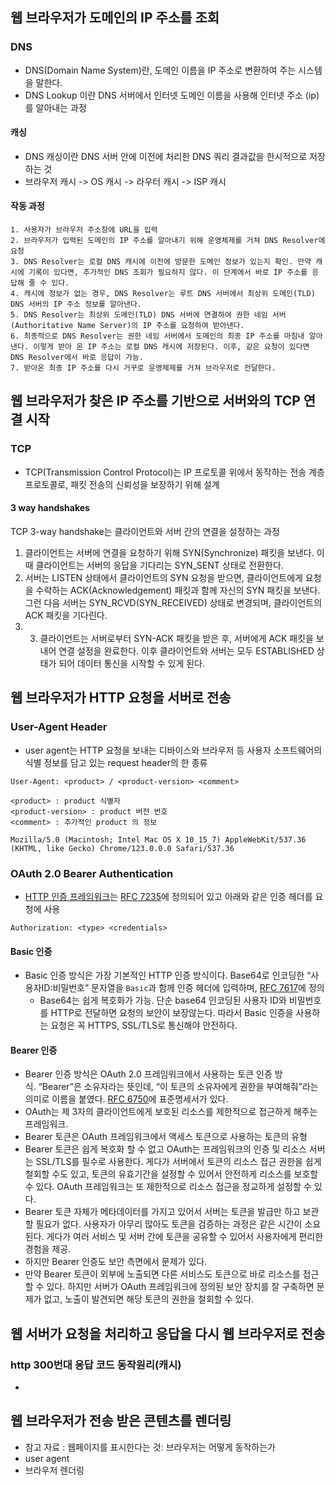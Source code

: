 ## 웹 브라우저가 도메인의 IP 주소를 조회
### DNS
- DNS(Domain Name System)란, 도메인 이름을 IP 주소로 변환하여 주는 시스템을 말한다.
- DNS Lookup 이란 DNS 서버에서 인터넷 도메인 이름을 사용해 인터넷 주소 (ip)를 알아내는 과정
#### 캐싱
- DNS 캐싱이란 DNS 서버 안에 이전에 처리한 DNS 쿼리 결과값을 한시적으로 저장하는 것
- 브라우저 캐시 -> OS 캐시 -> 라우터 캐시 -> ISP 캐시
#### 작동 과정
```
1. 사용자가 브라우저 주소창에 URL을 입력
2. 브라우저가 입력된 도메인의 IP 주소를 알아내기 위해 운영체제를 거쳐 DNS Resolver에 요청
3. DNS Resolver는 로컬 DNS 캐시에 이전에 방문한 도메인 정보가 있는지 확인. 만약 캐시에 기록이 있다면, 추가적인 DNS 조회가 필요하지 않다. 이 단계에서 바로 IP 주소를 응답해 줄 수 있다.
4. 캐시에 정보가 없는 경우, DNS Resolver는 루트 DNS 서버에서 최상위 도메인(TLD) DNS 서버의 IP 주소 정보를 알아낸다.
5. DNS Resolver는 최상위 도메인(TLD) DNS 서버에 연결하여 권한 네임 서버(Authoritative Name Server)의 IP 주소를 요청하여 받아낸다.
6. 최종적으로 DNS Resolver는 권한 네임 서버에서 도메인의 최종 IP 주소를 마침내 알아낸다. 이렇게 받아 온 IP 주소는 로컬 DNS 캐시에 저장된다. 이후, 같은 요청이 있다면 DNS Resolver에서 바로 응답이 가능.
7. 받아온 최종 IP 주소를 다시 거꾸로 운영체제를 거쳐 브라우저로 전달한다.
```

## 웹 브라우저가 찾은 IP 주소를 기반으로 서버와의 TCP 연결 시작
### TCP
- TCP(Transmission Control Protocol)는 IP 프로토콜 위에서 동작하는 전송 계층 프로토콜로, 패킷 전송의 신뢰성을 보장하기 위해 설계
#### 3 way handshakes
TCP 3-way handshake는 클라이언트와 서버 간의 연결을 설정하는 과정
1. 클라이언트는 서버에 연결을 요청하기 위해 SYN(Synchronize) 패킷을 보낸다. 이때 클라이언트는 서버의 응답을 기다리는 SYN_SENT 상태로 전환한다.
2. 서버는 LISTEN 상태에서 클라이언트의 SYN 요청을 받으면, 클라이언트에게 요청을 수락하는 ACK(Acknowledgement) 패킷과 함께 자신의 SYN 패킷을 보낸다. 그런 다음 서버는 SYN_RCVD(SYN_RECEIVED) 상태로 변경되며, 클라이언트의 ACK 패킷을 기다린다.
3. 3. 클라이언트는 서버로부터 SYN-ACK 패킷을 받은 후, 서버에게 ACK 패킷을 보내어 연결 설정을 완료한다. 이후 클라이언트와 서버는 모두 ESTABLISHED 상태가 되어 데이터 통신을 시작할 수 있게 된다.

## 웹 브라우저가 HTTP 요청을 서버로 전송
### User-Agent Header
- user agent는 HTTP 요청을 보내는 디바이스와 브라우저 등 사용자 소프트웨어의 식별 정보를 담고 있는 request header의 한 종류
```
User-Agent: <product> / <product-version> <comment>

<product> : product 식별자  
<product-version> : product 버전 번호  
<comment> : 추가적인 product 의 정보
```

```
Mozilla/5.0 (Macintosh; Intel Mac OS X 10_15_7) AppleWebKit/537.36 (KHTML, like Gecko) Chrome/123.0.0.0 Safari/537.36
```

### OAuth 2.0 Bearer Authentication
- [HTTP 인증 프레임워크](https://developer.mozilla.org/ko/docs/Web/HTTP/Authentication)는 [RFC 7235](https://datatracker.ietf.org/doc/html/rfc7235)에 정의되어 있고 아래와 같은 인증 헤더를 요청에 사용
```
Authorization: <type> <credentials>
```
#### Basic 인증
- Basic 인증 방식은 가장 기본적인 HTTP 인증 방식이다. Base64로 인코딩한 “사용자ID:비밀번호” 문자열을 `Basic`과 함께 인증 헤더에 입력하며, [RFC 7617](https://datatracker.ietf.org/doc/html/rfc7617)에 정의
	- Base64는 쉽게 복호화가 가능. 단순 base64 인코딩된 사용자 ID와 비밀번호를 HTTP로 전달하면 요청의 보안이 보장않는다. 따라서 Basic 인증을 사용하는 요청은 꼭 HTTPS, SSL/TLS로 통신해야 안전하다.
#### Bearer 인증
- Bearer 인증 방식은 OAuth 2.0 프레임워크에서 사용하는 토큰 인증 방식. “Bearer”은 소유자라는 뜻인데, “이 토큰의 소유자에게 권한을 부여해줘”라는 의미로 이름을 붙였다. [RFC 6750](https://tools.ietf.org/html/rfc6750)에 표준명세서가 있다.
- OAuth는 제 3자의 클라이언트에게 보호된 리소스를 제한적으로 접근하게 해주는 프레임워크.
- Bearer 토큰은 OAuth 프레임워크에서 액세스 토큰으로 사용하는 토큰의 유형
- Bearer 토큰은 쉽게 복호화 할 수 없고 OAuth는 프레임워크의 인증 및 리소스 서버는 SSL/TLS를 필수로 사용한다. 게다가 서버에서 토큰의 리소스 접근 권한을 쉽게 철회할 수도 있고, 토큰의 유효기간을 설정할 수 있어서 안전하게 리소스를 보호할 수 있다. OAuth 프레임워크는 또 제한적으로 리소스 접근을 정교하게 설정할 수 있다.
- Bearer 토큰 자체가 메타데이터를 가지고 있어서 서버는 토큰을 발급만 하고 보관할 필요가 없다. 사용자가 아무리 많아도 토큰을 검증하는 과정은 같은 시간이 소요된다. 게다가 여러 서비스 및 서버 간에 토큰을 공유할 수 있어서 사용자에게 편리한 경험을 제공.
 - 하지만 Bearer 인증도 보안 측면에서 문제가 있다.
- 만약 Bearer 토큰이 외부에 노출되면 다른 서비스도 토큰으로 바로 리소스를 접근할 수 있다. 하지만 서버가 OAuth 프레임워크에 정의된 보안 장치를 잘 구축하면 문제가 없고, 노출이 발견되면 해당 토큰의 권한을 철회할 수 있다.

## 웹 서버가 요청을 처리하고 응답을 다시 웹 브라우저로 전송
### http 300번대 응답 코드 동작원리(캐시)
- 

## 웹 브라우저가 전송 받은 콘텐츠를 렌더링
- 참고 자료 : 웹페이지를 표시한다는 것: 브라우저는 어떻게 동작하는가
- user agent
- 브라우저 렌더링